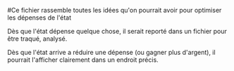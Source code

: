 #Ce fichier rassemble toutes les idées qu'on pourrait avoir pour optimiser les dépenses de l'état

Dès que l'état dépense quelque chose, il serait reporté dans un fichier pour
être traqué, analysé.

Dès que l'état arrive a réduire une dépense (ou gagner plus d'argent), il
pourrait l'afficher clairement dans un endroit précis.
